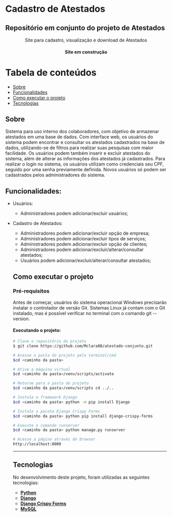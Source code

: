 # Cadastro de Atestados
## Repositório em conjunto do projeto de Atestados
<p align="center">Site para cadastro, visualização e download de Atestados</p>
<h4 align="center">Site em construção</h4>

Tabela de conteúdos
===================
<!--ts-->
  * [Sobre](#sobre)
  * [Funcionalidades](#funcionalidades)
  * [Como executar o projeto](#como-executar-o-projeto)
  * [Tecnologias](#tecnologias)
<!--te-->

## Sobre
Sistema para uso interno dos colaboradores, com objetivo de armazenar atestados em uma
base de dados. Com interface web, os usuários do sistema podem encontrar e consultar os
atestados cadastrados na base de dados, utilizando-se de filtros para realizar suas
pesquisas com maior facilidade. Os usuários podem também inserir e excluir atestados do
sistema, além de alterar as informações dos atestados já cadastrados. Para realizar o login
no sistema, os usuários utilizam como credenciais seu CPF, seguido por uma senha
previamente definida. Novos usuários só podem ser cadastrados pelos administradores do
sistema.

## Funcionalidades:
* Usuários:
  * Administradores podem adicionar/excluir usuários;
* Cadastro de Atestados:
  * Administradores podem adicionar/excluir opção de empresa;
  * Administradores podem adicionar/excluir tipos de serviços;
  * Administradores podem adicionar/excluir opção de clientes;
  * Administradores podem adicionar/excluir/alterar/consultar atestados;
  * Usuários podem adicionar/excluir/alterar/consultar atestados;
  
  ## Como executar o projeto
  ### Pré-requisitos
  Antes de começar, usuários do sistema operacional Windows precisarão instalar o controlador
  de versão Git. Sistemas Linux já contam com o Git instalado, mas é possível verificar no
  terminal com o comando git --version.
  #### Executando o projeto:
  ```bash
  # Clone o repositório do projeto
  $ git clone https://github.com/Mclara08/atestado-conjunto.git
  
  # Acesse a pasta do projeto pelo terminal/cmd
  $cd <caminho da pasta>
  
  # Ative a máquina virtual
  $cd <caminho da pasta>/venv/scripts/activate
  
  # Retorne para a pasta do projeto
  $cd <caminho da pasta>/venv/scripts cd ../..
  
  # Instale o framework Django
  $cd <caminho da pasta> python -m pip install Django
  
  # Instale o pacote Django Crispy Forms
  $cd <caminho da pasta> python pip install django-crispy-forms
  
  # Execute o comando runserver
  $cd <caminho da pasta> python manage.py runserver
  
  # Acesse a página através do browser
  http://localhost:8000
  ```
  ---
  ## Tecnologias
  No desenvolvimento deste projeto, foram utilizadas as seguintes tecnologias:
  - **[Python](https://www.python.org/)**
  - **[Django](https://www.djangoproject.com/)**
  - **[Django Crispy Forms](https://django-crispy-forms.readthedocs.io/en/latest/)**
  - **[MySQL](https://www.mysql.com/)**
